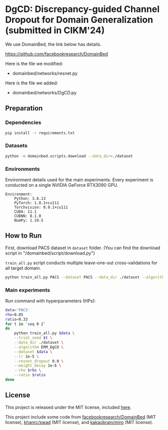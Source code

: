 # DgCD: Discrepancy-guided Channel Dropout for Domain Generalization (submitted in CIKM'24)


We use DomainBed, the link below has details. 

https://github.com/facebookresearch/DomainBed

Here is the file we modified:

* domainbed/networks/resnet.py

Here is the file we added:

* domainbed/networks/DgCD.py


## Preparation

### Dependencies

```sh
pip install -r requirements.txt
```

### Datasets

```sh
python -m domainbed.scripts.download --data_dir=./dataset
```

### Environments

Environment details used for the main experiments. Every experiment is conducted on a single NVIDIA GeForce RTX3090 GPU.

```
Environment:
	Python: 3.6.13
	PyTorch: 1.8.1+cu111
	Torchvision: 0.9.1+cu111
	CUDA: 11.1
	CUDNN: 8.1.0
	NumPy: 1.19.5
```

## How to Run

First, download PACS dataset in `dataset` folder. (You can find the download script in "/domainbed/script/download.py")

`train_all.py` script conducts multiple leave-one-out cross-validations for all target domain.

```sh
python train_all.py PACS --dataset PACS --data_dir ./dataset --algorithm ERM_DgCD
```


### Main experiments

Run command with hyperparameters (HPs):

```sh
data='PACS'
rho=0.05
ratio=0.33
for t in `seq 0 2`
do
    python train_all.py $data \
    --trial_seed $t \
    --data_dir ./dataset \
    --algorithm ERM_DgCD \
    --dataset $data \
    --lr 1e-5 \
    --resnet_dropout 0.0 \
    --weight_decay 1e-6 \
    --rho $rho \
    --ratio $ratio
done
```



## License

This project is released under the MIT license, included [here](./LICENSE).

This project include some code from [facebookresearch/DomainBed](https://github.com/facebookresearch/DomainBed) (MIT license), 
[khanrc/swad](https://github.com/khanrc/swad) (MIT license), and [kakaobrain/miro](https://github.com/kakaobrain/miro) (MIT license).
